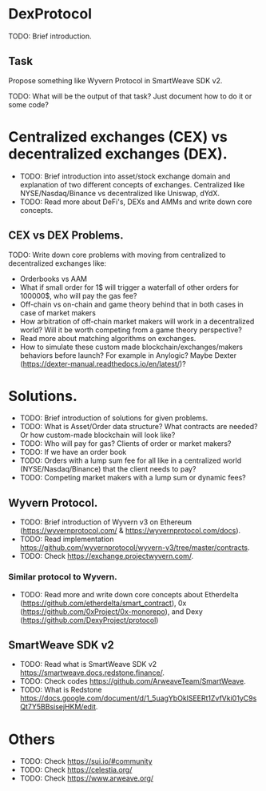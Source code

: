 # DexProtocol
TODO: Brief introduction.

## Task
Propose something like Wyvern Protocol in SmartWeave SDK v2.

TODO: What will be the output of that task? Just document how to do it or some code?

# Centralized exchanges (CEX) vs decentralized exchanges (DEX).
- TODO: Brief introduction into asset/stock exchange domain and explanation of two different concepts of exchanges. Centralized like NYSE/Nasdaq/Binance vs decentralized like Uniswap, dYdX.
- TODO: Read more about DeFi's, DEXs and AMMs and write down core concepts.

## CEX vs DEX Problems.
TODO: Write down core problems with moving from centralized to decentralized exchanges like:
- Orderbooks vs AAM
- What if small order for 1$ will trigger a waterfall of other orders for 100000$, who will pay the gas fee?
- Off-chain vs on-chain and game theory behind that in both cases in case of market makers
- How arbitration of off-chain market makers will work in a decentralized world? Will it be worth competing from a game theory perspective?
- Read more about matching algorithms on exchanges.
- How to simulate these custom made blockchain/exchanges/makers behaviors before launch? For example in Anylogic? Maybe Dexter (https://dexter-manual.readthedocs.io/en/latest/)? 

# Solutions.
- TODO: Brief introduction of solutions for given problems.
- TODO: What is Asset/Order data structure? What contracts are needed? Or how custom-made blockchain will look like?
- TODO: Who will pay for gas? Clients of order or market makers?
- TODO: If we have an order book 
- TODO: Orders with a lump sum fee for all like in a centralized world (NYSE/Nasdaq/Binance) that the client needs to pay?
- TODO: Competing market makers with a lump sum or dynamic fees?

## Wyvern Protocol.
- TODO: Brief introduction of Wyvern v3 on Ethereum (https://wyvernprotocol.com/ & https://wyvernprotocol.com/docs).
- TODO: Read implementation https://github.com/wyvernprotocol/wyvern-v3/tree/master/contracts.
- TODO: Check https://exchange.projectwyvern.com/.

### Similar protocol to Wyvern.
- TODO: Read more and write down core concepts about Etherdelta (https://github.com/etherdelta/smart_contract), 0x (https://github.com/0xProject/0x-monorepo), and Dexy (https://github.com/DexyProject/protocol)

## SmartWeave SDK v2
- TODO: Read what is SmartWeave SDK v2 https://smartweave.docs.redstone.finance/.
- TODO: Check codes https://github.com/ArweaveTeam/SmartWeave.
- TODO: What is Redstone https://docs.google.com/document/d/1_5uagYbOklSEERt1ZvfVki01yC9sQt7Y5BBsisejHKM/edit.

# Others
- TODO: Check https://sui.io/#community
- TODO: Check https://celestia.org/
- TODO: Check https://www.arweave.org/
